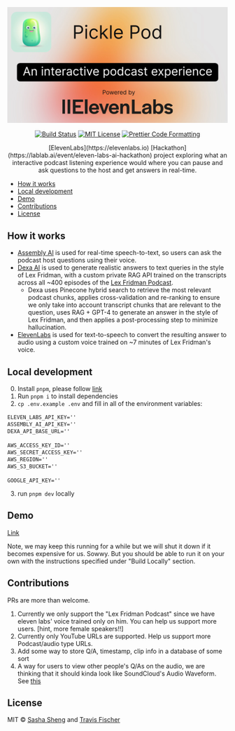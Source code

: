 <p align="center">
  <a href="https://pickle-pod.vercel.app">
    <img alt="An interactive podcast experience." src="/public/social.jpg">
  </a>
</p>

<p align="center">
  <a href="https://github.com/transitive-bullshit/pickle-pod/actions/workflows/test.yml"><img alt="Build Status" src="https://github.com/transitive-bullshit/pickle-pod/actions/workflows/test.yml/badge.svg"></a>
  <a href="https://github.com/transitive-bullshit/pickle-pod/blob/main/license"><img alt="MIT License" src="https://img.shields.io/badge/license-MIT-blue"></a>
  <a href="https://prettier.io"><img alt="Prettier Code Formatting" src="https://img.shields.io/badge/code_style-prettier-brightgreen.svg"></a>
</p>

<p align="center">
  [ElevenLabs](https://elevenlabs.io) [Hackathon](https://lablab.ai/event/eleven-labs-ai-hackathon) project exploring what an interactive podcast listening experience would where you can pause and ask questions to the host and get answers in real-time.
</p>

- [How it works](#how-it-works)
- [Local development](#local-development)
- [Demo](#demo)
- [Contributions](#contributions)
- [License](#license)

## How it works

- [Assembly AI](https://www.assemblyai.com) is used for real-time speech-to-text, so users can ask the podcast host questions using their voice.
- [Dexa AI](https://dexa.ai) is used to generate realistic answers to text queries in the style of Lex Fridman, with a custom private RAG API trained on the transcripts across all ~400 episodes of the [Lex Fridman Podcast](https://lexfridman.com/podcast/).
  - Dexa uses Pinecone hybrid search to retrieve the most relevant podcast chunks, applies cross-validation and re-ranking to ensure we only take into account transcript chunks that are relevant to the question, uses RAG + GPT-4 to generate an answer in the style of Lex Fridman, and then applies a post-processing step to minimize hallucination.
- [ElevenLabs](https://elevenlabs.io) is used for text-to-speech to convert the resulting answer to audio using a custom voice trained on ~7 minutes of Lex Fridman's voice.

## Local development

0. Install `pnpm`, please follow [link](https://pnpm.io/installation)
1. Run `pnpm i` to install dependencies
2. `cp .env.example .env` and fill in all of the environment variables:

```
ELEVEN_LABS_API_KEY=''
ASSEMBLY_AI_API_KEY=''
DEXA_API_BASE_URL=''

AWS_ACCESS_KEY_ID=''
AWS_SECRET_ACCESS_KEY=''
AWS_REGION=''
AWS_S3_BUCKET=''

GOOGLE_API_KEY=''
```

3. run `pnpm dev` locally

## Demo

[Link](https://pickle-pod.vercel.app/)

Note, we may keep this running for a while but we will shut it down if it becomes expensive for us. Sowwy. But you should be able to run it on your own with the instructions specified under "Build Locally" section.

## Contributions

PRs are more than welcome.

1. Currently we only support the "Lex Fridman Podcast" since we have eleven labs' voice trained only on him. You can help us support more users. [hint, more female speakers!!]
2. Currently only YouTube URLs are supported. Help us support more Podcast/audio type URLs.
3. Add some way to store Q/A, timestamp, clip info in a database of some sort
4. A way for users to view other people's Q/As on the audio, we are thinking that it should kinda look like SoundCloud's Audio Waveform. See [this](https://i.stack.imgur.com/MXAzC.png)

## License

MIT © [Sasha Sheng](https://twitter.com/hackgoofer) and [Travis Fischer](https://twitter.com/transitive_bs)
